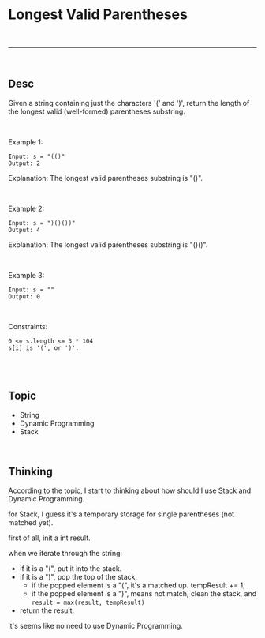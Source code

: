 # Longest Valid Parentheses

<br>

---

<br>

## Desc

Given a string containing just the characters '(' and ')', return the length of the longest valid (well-formed) parentheses
substring.

<br>


Example 1:

```
Input: s = "(()"
Output: 2
```

Explanation: The longest valid parentheses substring is "()".

<br>

Example 2:

```
Input: s = ")()())"
Output: 4
```

Explanation: The longest valid parentheses substring is "()()".

<br>

Example 3:

```
Input: s = ""
Output: 0
```

<br>

Constraints:

```
0 <= s.length <= 3 * 104
s[i] is '(', or ')'.
```

<br>
<br>

## Topic

* String
* Dynamic Programming
* Stack

<br>

## Thinking

According to the topic, I start to thinking about how should I use Stack and Dynamic Programming.

for Stack, I guess it's a temporary storage for single parentheses (not matched yet).

first of all, init a int result.

when we iterate through the string:

* if it is a "(", put it into the stack.
* if it is a ")", pop the top of the stack,
    * if the popped element is a "(", it's a matched up. tempResult += 1;
    * if the popped element is a ")", means not match, clean the stack, and `result = max(result, tempResult)`
* return the result.

it's seems like no need to use Dynamic Programming.



